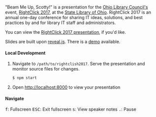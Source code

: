 "Beam Me Up, Scotty!" is a presentation for the [Ohio Library Council's](http://olc.org/) event, [RightClick 2017](http://olc.org/rightclick/), at the [State Library of Ohio](https://library.ohio.gov/). RightClick 2017 is an annual one-day conference for sharing IT ideas, solutions, and best practices by and for library IT staff and administrators. 

You can view the [RightClick 2017 presentation](https://dzoladz.github.io/rightclick2017/), if you'd like.

Slides are built upon [reveal.js](https://github.com/hakimel/reveal.js). There is a [demo](http://lab.hakim.se/reveal-js/#/) available.

#### Local Development

1. Navigate to `/path/to/rightclish2017`. Serve the presentation and monitor source files for changes.
   ```sh
   $ npm start
   ```

1. Open <http://localhost:8000> to view your presentation

#### Navigate 

<kbd>f</kbd>: Fullscreen
<kbd>ESC</kbd>: Exit fullscreen
<kbd>s</kbd>: View speaker notes
<kbd>.</kbd>: Pause
